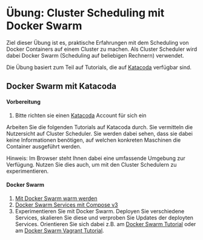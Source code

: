 # Übung: Cluster Scheduling mit Docker Swarm

Ziel dieser Übung ist es, praktische Erfahrungen mit dem Scheduling
von Docker Containers auf einem Cluster zu machen. 
Als Cluster Scheduler wird dabei Docker Swarm 
(Scheduling auf beliebigen Rechnern) verwendet.
 
Die Übung basiert zum Teil auf Tutorials, die auf [Katacoda](https://www.katacoda.com/) verfügbar sind.

## Docker Swarm mit Katacoda

#### Vorbereitung

1. Bitte richten sie einen [Katacoda](https://www.katacoda.com/) Account für sich ein

Arbeiten Sie die folgenden Tutorials auf Katacoda durch. Sie vermitteln die Nutzersicht auf Cluster Scheduler. 
Sie werden dabei sehen, dass sie dabei keine Informationen benötigen, auf welchen konkreten Maschinen die Container 
ausgeführt werden. 

Hinweis: Im Browser steht Ihnen dabei eine umfassende Umgebung zur Verfügung. 
Nutzen Sie dies auch, um mit den Cluster Schedulern zu experimentieren.

#### Docker Swarm
1. [Mit Docker Swarm warm werden](https://www.katacoda.com/courses/docker/getting-started-with-swarm-mode)
2. [Docker Swarm Services mit Compose v3](https://katacoda.com/courses/docker-orchestration/deploy-swarm-services-with-compose)
3. Experimentieren Sie mit Docker Swarm. Deployen Sie verschiedene Services, skalieren Sie diese und
 verproben Sie Updates der deployten Services. 
 Orientieren Sie sich dabei z.B. am [Docker Swarm Tutorial](https://docs.docker.com/engine/swarm/swarm-tutorial)
oder am [Docker Swarm Vagrant Tutorial](https://github.com/tdi/vagrant-docker-swarm).
